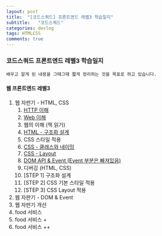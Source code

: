 ```yaml
---
layout: post
title:  "[코드스쿼드] 프론트엔드 레벨3 학습일지"
subtitle:   "코드스쿼드"
categories: devlog
tags: HTMLCSS
comments: true
---
```


### 코드스쿼드 프론트엔드 레벨3 학습일지

```
배우고 알게 된 내용을 그때그때 짧게 정리하는 것을 목표로 하고 있습니다.
```

#### 웹 프론트엔드 레벨3

1. 웹 자판기 - HTML, CSS
   1. [HTTP 이해](https://antaehyeon.github.io/devlog/2018/07/04/%EC%BD%94%EB%93%9C%EC%8A%A4%EC%BF%BC%EB%93%9C-%ED%94%84%EB%A1%A0%ED%8A%B8%EC%97%94%EB%93%9C-Lv3-HTTP-%EC%9D%B4%ED%95%B4/)
   2. [Web 이해](https://antaehyeon.github.io/devlog/2018/07/05/%EC%BD%94%EB%93%9C%EC%8A%A4%EC%BF%BC%EB%93%9C-%ED%94%84%EB%A1%A0%ED%8A%B8%EC%97%94%EB%93%9C-LV3-Web%EC%9D%98-%EC%9D%B4%ED%95%B4/)
   3. 웹의 이해 (책 읽기)
   4. [HTML - 구조화 설계](https://antaehyeon.github.io/devlog/2018/07/09/%EC%BD%94%EB%93%9C%EC%8A%A4%EC%BF%BC%EB%93%9C-%ED%94%84%EB%A1%A0%ED%8A%B8%EC%97%94%EB%93%9C-Lv3-HTML-%EA%B5%AC%EC%A1%B0%ED%99%94%EC%84%A4%EA%B3%84/)
   5. CSS 스타일 적용
   6. [CSS - 클래스와 네이밍](https://antaehyeon.github.io/devlog/2018/07/09/%EC%BD%94%EB%93%9C%EC%8A%A4%EC%BF%BC%EB%93%9C-%ED%94%84%EB%A1%A0%ED%8A%B8%EC%97%94%EB%93%9C-Lv3-CSS-%ED%81%B4%EB%9E%98%EC%8A%A4%EC%99%80-%EB%84%A4%EC%9D%B4%EB%B0%8D/)
   7. [CSS - Layout](https://antaehyeon.github.io/devlog/2018/07/09/%EC%BD%94%EB%93%9C%EC%8A%A4%EC%BF%BC%EB%93%9C-%ED%94%84%EB%A1%A0%ED%8A%B8%EC%97%94%EB%93%9C-Lv3-CSS-Layout/)
   8. [DOM API & Event (Event 부분은 빠져있음)](https://antaehyeon.github.io/devlog/2018/07/09/%EC%BD%94%EB%93%9C%EC%8A%A4%EC%BF%BC%EB%93%9C-%ED%94%84%EB%A1%A0%ED%8A%B8%EC%97%94%EB%93%9C-Lv3-DOM-API-&-Event/)
   9. 디버깅 (HTML, CSS)
   10. [STEP 1] 구조화 설계
   11. [STEP 2] CSS 기본 스타일 적용
   12. [STEP 3] CSS Layout 적용
2. 웹 자판기 - DOM & Event
3. 웹 자판기 개선
4. food 서비스
5. food 서비스 +
6. food 서비스 ++